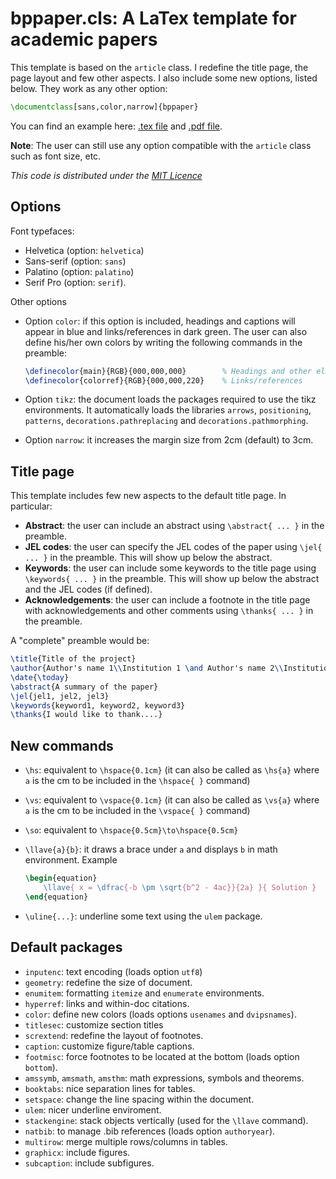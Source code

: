 
# bppaper.cls: A LaTex template for academic papers

This template is based on the ```article``` class. I redefine the title page, the page layout and few other aspects. I also include some new options, listed below. They work as any other option:

```LaTex
\documentclass[sans,color,narrow]{bppaper}
```

You can find an example here: [.tex file](example/example.tex) and [.pdf file](example/example.pdf).

**Note**: The user can still use any option compatible with the ```article``` class such as font size, etc.

_This code is distributed under the [MIT Licence](LICENSE)_

## Options

Font typefaces:

- Helvetica (option: ```helvetica```)
- Sans-serif (option: ```sans```)
- Palatino (option: ```palatino```)
- Serif Pro (option: ```serif```).

Other options

- Option ```color```: if this option is included, headings and captions will appear in blue and links/references in dark green. The user can also define his/her own colors by writing the following commands in the preamble:

    ```LaTex
    \definecolor{main}{RGB}{000,000,000}        % Headings and other elements
    \definecolor{colorref}{RGB}{000,000,220}    % Links/references
    ```

- Option ```tikz```: the document loads the packages required to use the tikz environments. It automatically loads the libraries ```arrows```, ```positioning```, ```patterns```, ``decorations.pathreplacing`` and ```decorations.pathmorphing```.

- Option ```narrow```: it increases the margin size from 2cm (default) to 3cm.

## Title page

This template includes few new aspects to the default title page. In particular:

- **Abstract**: the user can include an abstract using ```\abstract{ ... }``` in the preamble.
- **JEL codes**: the user can specify the JEL codes of the paper using ```\jel{ ... }``` in the preamble. This will show up below the abstract.
- **Keywords**: the user can include some keywords to the title page using ```\keywords{ ... }``` in the preamble. This will show up below the abstract and the JEL codes (if defined).
- **Acknowledgements**: the user can include a footnote in the title page with acknowledgements and other comments using ```\thanks{ ... }``` in the preamble.

A "complete" preamble would be:

```Latex
\title{Title of the project}
\author{Author's name 1\\Institution 1 \and Author's name 2\\Institution 2}
\date{\today}
\abstract{A summary of the paper}
\jel{jel1, jel2, jel3}
\keywords{keyword1, keyword2, keyword3}
\thanks{I would like to thank....}
```

## New commands

- ```\hs```: equivalent to ```\hspace{0.1cm}``` (it can also be called as ```\hs{a}``` where ```a``` is the cm to be included in the ```\hspace{ }``` command)

- ```\vs```: equivalent to ```\vspace{0.1cm}``` (it can also be called as ```\vs{a}``` where ```a``` is the cm to be included in the ```\vspace{ }``` command)

- ```\so```: equivalent to ```\hspace{0.5cm}\to\hspace{0.5cm}```

- ```\llave{a}{b}```: it draws a brace under ```a``` and displays ```b``` in math environment. Example

    ```latex
    \begin{equation}
        \llave{ x = \dfrac{-b \pm \sqrt{b^2 - 4ac}}{2a} }{ Solution }
    \end{equation}
    ```

- ```\uline{...}```: underline some text using the ```ulem``` package.

## Default packages

- ```inputenc```: text encoding (loads option ``utf8``)
- ```geometry```: redefine the size of document.
- ```enumitem```: formatting ```itemize``` and ```enumerate``` environments.
- ```hyperref```: links and within-doc citations.
- ```color```: define new colors (loads options ```usenames``` and ```dvipsnames```).
- ```titlesec```: customize section titles
- ```scrextend```: redefine the layout of footnotes.
- ```caption```: customize figure/table captions.
- ```footmisc```: force footnotes to be located at the bottom (loads option ```bottom```).
- ```amssymb```, ```amsmath```, ```amsthm```: math expressions, symbols and theorems.
- ```booktabs```: nice separation lines for tables.
- ```setspace```: change the line spacing within the document.
- ```ulem```: nicer underline enviroment.
- ```stackengine```:  stack objects vertically (used for the ```\llave``` command).
- ```natbib```: to manage .bib references (loads option ```authoryear```).
- ```multirow```: merge multiple rows/columns in tables.
- ```graphicx```: include figures.
- ```subcaption```: include subfigures.